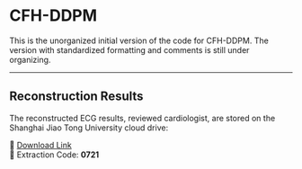 # CFH-DDPM

This is the unorganized initial version of the code for CFH-DDPM. 
The version with standardized formatting and comments is still under organizing.

---

## Reconstruction Results

The reconstructed ECG results, reviewed cardiologist, are stored on the Shanghai Jiao Tong University cloud drive:

🔗 [Download Link](https://pan.sjtu.edu.cn/web/share/391289285b885c4a5259d3da333e42c3)  
🔑 Extraction Code: **0721**

